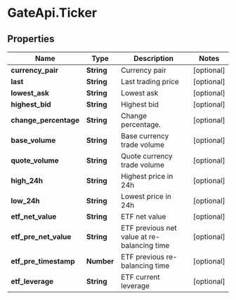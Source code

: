 # GateApi.Ticker

## Properties

Name | Type | Description | Notes
------------ | ------------- | ------------- | -------------
**currency_pair** | **String** | Currency pair | [optional] 
**last** | **String** | Last trading price | [optional] 
**lowest_ask** | **String** | Lowest ask | [optional] 
**highest_bid** | **String** | Highest bid | [optional] 
**change_percentage** | **String** | Change percentage. | [optional] 
**base_volume** | **String** | Base currency trade volume | [optional] 
**quote_volume** | **String** | Quote currency trade volume | [optional] 
**high_24h** | **String** | Highest price in 24h | [optional] 
**low_24h** | **String** | Lowest price in 24h | [optional] 
**etf_net_value** | **String** | ETF net value | [optional] 
**etf_pre_net_value** | **String** | ETF previous net value at re-balancing time | [optional] 
**etf_pre_timestamp** | **Number** | ETF previous re-balancing time | [optional] 
**etf_leverage** | **String** | ETF current leverage | [optional] 


